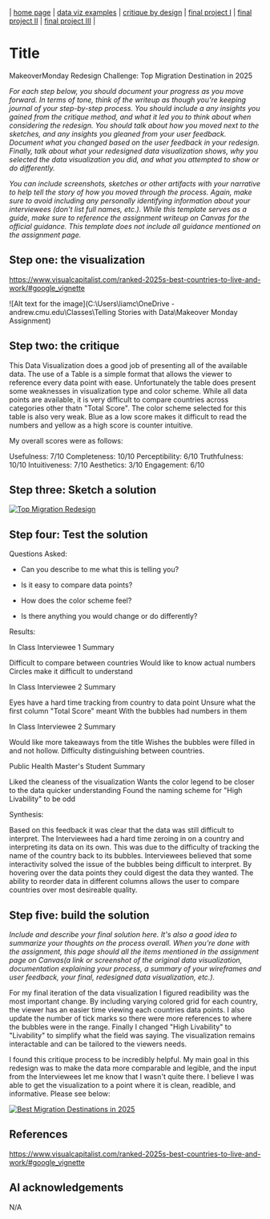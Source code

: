 | [home page](https://cmustudent.github.io/tswd-portfolio-templates/) | [data viz examples](dataviz-examples) | [critique by design](critique-by-design) | [final project I](final-project-part-one) | [final project II](final-project-part-two) | [final project III](final-project-part-three) |

# Title
MakeoverMonday Redesign Challenge: Top Migration Destination in 2025

_For each step below, you should document your progress as you move forward.  In terms of tone, think of the writeup as though you're keeping journal of your step-by-step process.   You should include a any insights you gained from the critique method, and what it led you to think about when considering the redesign.  You should talk about how you moved next to the sketches, and any insights you gleaned from your user feedback.  Document what you changed based on the user feedback in your redesign.  Finally, talk about what your redesigned data visualization shows, why you selected the data visualization you did, and what you attempted to show or do differently._

_You can include screenshots, sketches or other artifacts with your narrative to help tell the story of how you moved through the process.  Again, make sure to avoid including any personally identifying information about your interviewees (don't list full names, etc.).  While this template serves as a guide, make sure to reference the assignment writeup on Canvas for the official guidance.  This template does not include all guidance mentioned on the assignment page._

## Step one: the visualization

https://www.visualcapitalist.com/ranked-2025s-best-countries-to-live-and-work/#google_vignette

![Alt text for the image](C:\Users\liamc\OneDrive - andrew.cmu.edu\Classes\Telling Stories with Data\Makeover Monday Assignment)

## Step two: the critique

This Data Visualization does a good job of presenting all of the available data. The use of a Table is a simple format that allows the viewer to reference every data point with ease. Unfortunately the table does present some weaknesses in visualization type and color scheme. While all data points are available, it is very difficult to compare countries across categories other thatn "Total Score". The color scheme selected for this table is also very weak. Blue as a low score makes it difficult to read the numbers and yellow as a high score is counter intuitive.

My overall scores were as follows:

Usefulness:      7/10
Completeness:   10/10
Perceptibility:  6/10
Truthfulness:   10/10
Intuitiveness:   7/10
Aesthetics:      3/10
Engagement:      6/10


## Step three: Sketch a solution

<div class='tableauPlaceholder' id='viz1758206048597' style='position: relative'><noscript><a href='#'><img alt='Top Migration Redesign ' src='https:&#47;&#47;public.tableau.com&#47;static&#47;images&#47;Ma&#47;MakeoverMondayRedesign&#47;TopMigrationRedesign&#47;1_rss.png' style='border: none' /></a></noscript><object class='tableauViz'  style='display:none;'><param name='host_url' value='https%3A%2F%2Fpublic.tableau.com%2F' /> <param name='embed_code_version' value='3' /> <param name='site_root' value='' /><param name='name' value='MakeoverMondayRedesign&#47;TopMigrationRedesign' /><param name='tabs' value='no' /><param name='toolbar' value='yes' /><param name='static_image' value='https:&#47;&#47;public.tableau.com&#47;static&#47;images&#47;Ma&#47;MakeoverMondayRedesign&#47;TopMigrationRedesign&#47;1.png' /> <param name='animate_transition' value='yes' /><param name='display_static_image' value='yes' /><param name='display_spinner' value='yes' /><param name='display_overlay' value='yes' /><param name='display_count' value='yes' /><param name='language' value='en-US' /></object></div>
<script type='text/javascript'>
  var divElement = document.getElementById('viz1758206048597');
  var vizElement = divElement.getElementsByTagName('object')[0];
  vizElement.style.width='100%';vizElement.style.height=(divElement.offsetWidth*0.75)+'px';
  var scriptElement = document.createElement('script');
  scriptElement.src = 'https://public.tableau.com/javascripts/api/viz_v1.js';
  vizElement.parentNode.insertBefore(scriptElement, vizElement);
</script>

## Step four: Test the solution

Questions Asked:


- Can you describe to me what this is telling you?

- Is it easy to compare data points?

- How does the color scheme feel?

- Is there anything you would change or do differently?

Results: 

In Class Interviewee 1 Summary

Difficult to compare between countries
Would like to know actual numbers
Circles make it difficult to understand

In Class Interviewee 2 Summary

Eyes have a hard time tracking from country to data point
Unsure what the first column "Total Score" meant
With the bubbles had numbers in them

In Class Interviewee 2 Summary

Would like more takeaways from the title
Wishes the bubbles were filled in and not hollow.
Difficulty distinguishing between countries.

Public Health Master's Student Summary

Liked the cleaness of the visualization
Wants the color legend to be closer to the data quicker understanding
Found the naming scheme for "High Livability" to be odd

Synthesis: 

Based on this feedback it was clear that the data was still difficult to interpret. The Interviewees had a hard time zeroing in on a country and interpreting its data on its own. This was due to the difficulty of tracking the name of the country back to its bubbles. Interviewees believed that some interactivity solved the issue of the bubbles being difficult to interpret. By hovering over the data points they could digest the data they wanted. The ability to reorder data in different columns allows the user to compare countries over most desireable quality.

## Step five: build the solution

_Include and describe your final solution here. It's also a good idea to summarize your thoughts on the process overall. When you're done with the assignment, this page should all the items mentioned in the assignment page on Canvas(a link or screenshot of the original data visualization, documentation explaining your process, a summary of your wireframes and user feedback, your final, redesigned data visualization, etc.)._

For my final iteration of the data visualization I figured readibility was the most important change. By including varying colored grid for each country, the viewer has an easier time viewing each countries data points. I also update the number of tick marks so there were more references to where the bubbles were in the range. Finally I changed "High Livability" to "Livability" to simplify what the field was saying. The visualization remains interactable and can be tailored to the viewers needs.

I found this critique process to be incredibly helpful. My main goal in this redesign was to make the data more comparable and legible, and the input from the Interviewees let me know that I wasn't quite there. I believe I was able to get the visualization to a point where it is clean, readible, and informative. Please see below:

<div class='tableauPlaceholder' id='viz1758207434870' style='position: relative'><noscript><a href='#'><img alt='Best Migration Destinations in 2025 ' src='https:&#47;&#47;public.tableau.com&#47;static&#47;images&#47;Ma&#47;MakeoverMondayRedesignFinal&#47;BubblesPrimary&#47;1_rss.png' style='border: none' /></a></noscript><object class='tableauViz'  style='display:none;'><param name='host_url' value='https%3A%2F%2Fpublic.tableau.com%2F' /> <param name='embed_code_version' value='3' /> <param name='site_root' value='' /><param name='name' value='MakeoverMondayRedesignFinal&#47;BubblesPrimary' /><param name='tabs' value='no' /><param name='toolbar' value='yes' /><param name='static_image' value='https:&#47;&#47;public.tableau.com&#47;static&#47;images&#47;Ma&#47;MakeoverMondayRedesignFinal&#47;BubblesPrimary&#47;1.png' /> <param name='animate_transition' value='yes' /><param name='display_static_image' value='yes' /><param name='display_spinner' value='yes' /><param name='display_overlay' value='yes' /><param name='display_count' value='yes' /><param name='language' value='en-US' /></object></div>                <script type='text/javascript'>                    var divElement = document.getElementById('viz1758207434870');                    var vizElement = divElement.getElementsByTagName('object')[0];
  vizElement.style.width='100%';vizElement.style.height=(divElement.offsetWidth*0.75)+'px';
  var scriptElement = document.createElement('script');
  scriptElement.src = 'https://public.tableau.com/javascripts/api/viz_v1.js';
  vizElement.parentNode.insertBefore(scriptElement, vizElement);
</script>

## References

https://www.visualcapitalist.com/ranked-2025s-best-countries-to-live-and-work/#google_vignette

## AI acknowledgements
N/A

